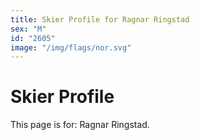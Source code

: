 ```yaml
---
title: Skier Profile for Ragnar Ringstad
sex: "M"
id: "2605"
image: "/img/flags/nor.svg" 
---
```


# Skier Profile

This page is for: Ragnar Ringstad.
    